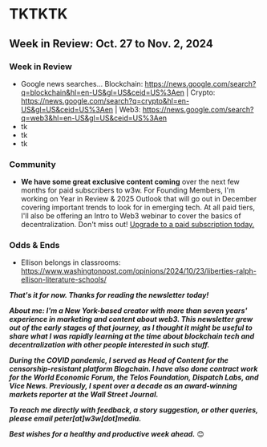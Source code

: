 
<!--


- VC's are embracing web3 + AI: https://www.coindesk.com/business/2024/10/24/why-web3-vcs-are-embracing-cryptoai/ |  Andreessen on AI models: https://techcrunch.com/2024/10/22/marc-andreessen-says-ai-model-makers-are-in-a-race-to-the-bottom-and-its-not-god-for-business/

- New canada custodian pushing for ETF business: https://www.coindesk.com/business/2024/10/25/newly-qualified-crypto-custodian-balance-aims-to-bring-etf-assets-held-in-the-us-back-to-canada/

- Hacker returns money to U.S. government wallet: | https://finance.yahoo.com/news/hackers-swipe-20-million-crypto-210028373.html | https://www.theblock.co/post/323108/prosecutors-expected-to-offer-plea-deal-to-alleged-sec-hacker-who-falsely-said-bitcoin-etfs-were-approved

- New PA bill: https://www.coindesk.com/policy/2024/10/25/pennsylvania-house-of-representatives-passes-crypto-bill-to-bring-regulatory-clarity-report/

- Lazard will use Bittfiniex to offer tokenized RWAs: https://www.coindesk.com/business/2024/10/25/wall-street-financial-services-firm-lazard-plans-to-create-tokenized-funds-with-bitfinex-securities/

- Overseas regulation: https://news.bitcoin.com/russia-publishes-new-crypto-law-expanding-state-control-over-digital-assets/ | Netherlands story https://www.coindesk.com/policy/2024/10/25/netherlands-starts-consulting-on-crypto-tax-reporting-bill/


- Has HBO identified Satoshi? https://www.youtube.com/watch?v=DGzzlNLsi6k | https://decrypt.co/288353/peter-todd-isnt-hiding-satoshi-nakamoto-bitcoin


-->

<!--

Some leftovers. Perhaps use this to riff on for blog or social posts:


is a big successs for Polygon, but TKTK:  | Polymarket cracking down on betting by US nationals. https://www.bloomberg.com/news/articles/2024-10-22/polymarket-cracks-down-on-us-bettors-ahead-of-presidential-election | https://www.theblock.co/post/323128/polymarket-ceo-emphasizes-platforms-non-partisan-position-ahead-of-election-says-it-provides-much-needed-alternative-data


- **Market updates:** DOJ probing Tether:  | Goldman forecasting weak s+p growth. https://www.investopedia.com/wave-goodbye-to-the-stock-market-s-historic-run-goldman-sachs-says-8731471 | More on gold records. https://slate.com/technology/2024/10/gold-prices-record-breaking-investing-stock-market-crypto.html |

- Other election updates: Consensys published an open letter to the next U.S. president. https://consensys.io/blog/consensys-letter-to-the-future-u-s-president-on-crypto-regulation | Ripple CEO: Kamala taking a nuanced approach to crypto. https://decrypt.co/287968/ripple-ceo-nuanced-crypto-approach-kamala-harris |  | Billionaires funding Stop the Steal 2.0: https://www.wsj.com/politics/elections/donald-trump-contest-election-outcome-4521f4f7?st=UrNFuu&reflink=desktopwebshare_permalink


- Bearish Goldman forecast for stocks: https://www.investopedia.com/wave-goodbye-to-the-stock-market-s-historic-run-goldman-sachs-says-8731471 <!-- Riff on this for annual report as well. Concentration works against stocks but in favor of crypto.

- New RWA mainnet launches: https://www.theblock.co/post/321800/ostium-labs-a-startup-building-onchain-perpetuals-markets-for-traditional-assets-launches-mainnet

- WorldCoin re-branding: https://www.forbes.com/sites/richardnieva/2024/10/17/sam-altmans-worldcoin-world-rebrand/ | https://techcrunch.com/2024/10/17/sam-altmans-worldcoin-becomes-world-and-shows-new-iris-scanning-orb-to-prove-your-humanity/

- Games that pay BTC to play: https://decrypt.co/205392/bitcoin-booming-you-earn-more-playing-free-games

- New blockchain trilemma: https://www.coindesk.com/opinion/2024/10/18/the-new-blockchain-trilemma-is-here-and-its-not-about-technology/

- https://www.theblock.co/post/322032/defi-can-complement-centralized-financial-systems-says-federal-reserves-christopher-waller

- **Layoffs in Netflix's gaming unit.** https://www.businessinsider.com/netflix-shakes-up-gaming-division-new-epic-hire-layoffs-2024-10

- Kraken creates new version of wrapped bitcoin: https://decrypt.co/286934/wrapped-bitcoin-wars-kraken-kbtc

- Singapore's largest bank DBS launched a new RWA service: https://www.theblock.co/post/322019/the-daily-dbs-introduces-tokenized-banking-services-blackrocks-bitcoin-etf-attracts-1-billion-in-less-than-a-week-and-more

- New web3 hotel: https://www.koreatimes.co.kr/www/nation/2024/10/602_384320.html

-->

<!--
- New dGEN1 device. https://decrypt.co/287120/dgen1-mobile-device-launches-for-seamless-onchain-ethereum-transactions

- https://venturebeat.com/games/yuga-labs-brings-ai-to-blockchain-with-apechain-creator-platform/

- Andreesen funded AI becomes a millionaire: https://www.theblock.co/post/322002/marc-andreessen-funded-ai-bot-becomes-a-millionaire-after-fartcoin-holdings-rally

-->
<!--

- Delay in Nigeria trial of Binance exec: https://decrypt.co/287207/jailed-binance-exec-trial-postponed-illness

-->


<!--

- Citadel's Griffin on what's wrong with Media: https://fortune.com/2024/10/11/citadel-ken-griffin-media/ <!-- Probably a good social share as well.

- Talking career goals in intvus: https://www.fastcompany.com/91205202/how-should-i-talk-about-my-career-goals-in-an-interview

- Nonprofit trying to "kill Twitter": https://disinformationchronicle.substack.com/p/election-exclusive-british-advisors

- WSJ's Stern: Apple's AI isn't very smart yet. https://www.wsj.com/tech/personal-tech/apple-intelligence-3833c320?st=7j2X8S&reflink=desktopwebshare_permalink

-->



# TKTKTK
## Week in Review: Oct. 27 to Nov. 2, 2024

<!-- ![Investor holding up a physical ether coin](https://w3w.news/img/eth-2048.jpg)
*Unedited photo by Ivan Radic via [Flickr](https://www.flickr.com/people/26344495@N05/) under Creative Commons [license](https://creativecommons.org/licenses/by/2.0/).* -->


### Week in Review

- Google news searches... Blockchain: https://news.google.com/search?q=blockchain&hl=en-US&gl=US&ceid=US%3Aen | Crypto: https://news.google.com/search?q=crypto&hl=en-US&gl=US&ceid=US%3Aen | Web3: https://news.google.com/search?q=web3&hl=en-US&gl=US&ceid=US%3Aen
- tk
- tk
- tk

### Community

- **We have some great exclusive content coming** over the next few months for paid subscribers to w3w. For Founding Members, I'm working on Year in Review & 2025 Outlook that will go out in December covering important trends to look for in emerging tech. At all paid tiers, I'll also be offering an Intro to Web3 webinar to cover the basics of decentralization. Don't miss out! [Upgrade to a paid subscription today.](https://w3wnews.substack.com/subscribe)   

<!--

- Add BTC addy...

- QR code is here. <!-- Create image, upload to https://w3w.news/btc-tipjar ->

- Promote gift subs...

-->

### Odds & Ends

- Ellison belongs in classrooms: https://www.washingtonpost.com/opinions/2024/10/23/liberties-ralph-ellison-literature-schools/ <!-- Need Google News referral link, for paywall purposes... -->

_**That's it for now. Thanks for reading the newsletter today!**_

_**About me: I'm a New York-based creator with more than seven years' experience in marketing and content about web3. This newsletter grew out of the early stages of that journey, as I thought it might be useful to share what I was rapidly learning at the time about blockchain tech and decentralization with other people interested in such stuff.**_

 _**During the COVID pandemic, I served as Head of Content for the censorship-resistant platform Blogchain. I have also done contract work for the World Economic Forum, the Telos Foundation, Dispatch Labs, and Vice News. Previously, I spent over a decade as an award-winning markets reporter at the Wall Street Journal.**_

 _**To reach me directly with feedback, a story suggestion, or other queries, please email peter[at]w3w[dot]media.**_

 _**Best wishes for a healthy and productive week ahead.**_ 😊
